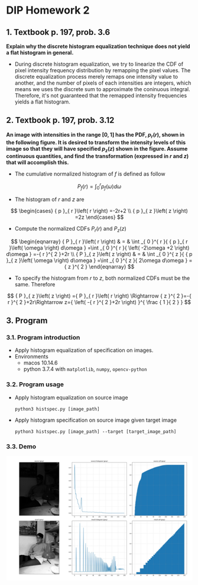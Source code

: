 # DIP Homework 2

## 1. Textbook p. 197, prob. 3.6

**Explain why the discrete histogram equalization technique does not yield a flat histogram in general.**

* During discrete histogram equalization, we try to linearize the CDF of pixel intensity frequency distribution by remapping the pixel values. The discrete equalization process merely remaps one intensity value to another, and the number of pixels of each intensities are integers, which means we uses the discrete sum to approximate the coninuous integral. Therefore, it's not guaranteed that the remapped intensity frequencies yields a flat histogram.


## 2. Textbook p. 197, prob. 3.12

**An image with intensities in the range $[0,1]$ has the PDF, $p_r(r)$, shown in the following figure. It is desired to transform the intensity levels of this image so that they will have specified $p_z(z)$ shown in the figure. Assume continuous quantities, and find the transformation (expressed in $r$ and $z$) that will accomplish this.**

* The cumulative normalized histogram of $f$ is defined as follow

$$
{ P }_{ f }\left( r \right) =\int _{ 0 }^{ r }{ { p }_{ f }\left( \omega  \right) d\omega  } 
$$

* The histogram of $r$ and $z$ are

$$
\begin{cases} { p }_{ r }\left( r \right) =-2r+2 \\ { p }_{ z }\left( z \right) =2z \end{cases}
$$

* Compute the normalized CDFs $P_r(r)$ and $P_z(z)$

$$
\begin{eqnarray} { P }_{ r }\left( r \right)  & = & \int _{ 0 }^{ r }{ { p }_{ r }\left( \omega  \right) d\omega  } =\int _{ 0 }^{ r }{ \left( -2\omega +2 \right) d\omega  } =-{ r }^{ 2 }+2r \\ { P }_{ z }\left( z \right)  & = & \int _{ 0 }^{ z }{ { p }_{ z }\left( \omega  \right) d\omega  } =\int _{ 0 }^{ z }{ 2\omega d\omega  } ={ z }^{ 2 } \end{eqnarray}
$$

* To specify the histogram from $r$ to $z$, both normalized CDFs must be the same. Therefore

$$
{ P }_{ z }\left( z \right) ={ P }_{ r }\left( r \right) \Rightarrow { z }^{ 2 }=-{ r }^{ 2 }+2r\Rightarrow z={ \left( -{ r }^{ 2 }+2r \right)  }^{ \frac { 1 }{ 2 }  }
$$


<div style="page-break-after: always;"></div>

## 3. Program

### 3.1. Program introduction

* Apply histogram equalization of specification on images.
* Environments
    * macos 10.14.6
    * python 3.7.4 with `matplotlib`, `numpy`, `opencv-python`

### 3.2. Program usage

* Apply histogram equalization on source image

    ```shell
    python3 histspec.py [image_path]
    ```

* Apply histogram specification on source image given target image

    ```shell
    python3 histspec.py [image_path] --target [target_image_path]
    ```

### 3.3. Demo

![](imgs/selfie-gray-hist.jpg)